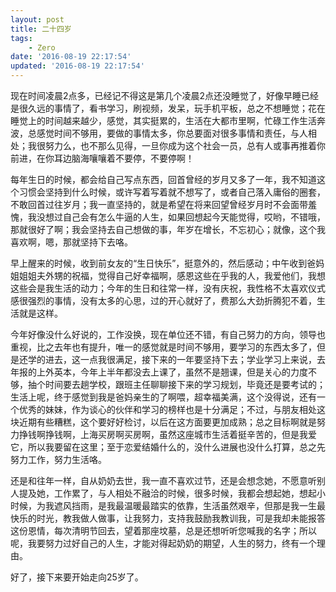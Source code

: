 ```yaml
---
layout: post
title: 二十四岁
tags: 
    - Zero
date: '2016-08-19 22:17:54'
updated: '2016-08-19 22:17:54'
---
```



现在时间凌晨2点多，已经记不得这是第几个凌晨2点还没睡觉了，好像早睡已经是很久远的事情了，看书学习，刷视频，发呆，玩手机平板，总之不想睡觉；花在睡觉上的时间越来越少，感觉，其实挺累的，生活在大都市里啊，忙碌工作生活奔波，总感觉时间不够用，要做的事情太多，你总要面对很多事情和责任，与人相处；我很努力么，也不那么见得，一旦你成为这个社会一员，总有人或事再推着你前进，在你耳边脑海嚷嚷着不要停，不要停啊！

每年生日的时候，都会给自己写点东西，回首曾经的岁月又多了一年，我不知道这个习惯会坚持到什么时候，或许写着写着就不想写了，或者自己落入庸俗的圈套，不敢回首过往岁月；我一直坚持的，就是希望在将来回望曾经岁月时不会面带羞愧，我没想过自己会有怎么牛逼的人生，如果回想起今天能觉得，哎哟，不错哦，那就很好了啊；我会坚持去自己想做的事，年岁在增长，不忘初心；就像，这个我喜欢啊，嗯，那就坚持下去咯。

早上醒来的时候，收到前女友的“生日快乐”，挺意外的，然后感动；中午收到爸妈姐姐姐夫外甥的祝福，觉得自己好幸福啊，感恩这些在乎我的人，我爱他们，我想这些会是我生活的动力；今年的生日和往常一样，没有庆祝，我性格不太喜欢仪式感很强烈的事情，没有太多的心思，过的开心就好了，费那么大劲折腾犯不着，生活就是这样。

今年好像没什么好说的，工作没换，现在单位还不错，有自己努力的方向，领导也重视，比之去年也有提升，唯一的感觉就是时间不够用，要学习的东西太多了，但是还学的进去，这一点我很满足，接下来的一年要坚持下去；学业学习上来说，去年报的上外英本，今年上半年都没去上课了，虽然不是翘课，但是关心的力度不够，抽个时间要去趟学校，跟班主任聊聊接下来的学习规划，毕竟还是要考试的；生活上呢，终于感觉到我是爸妈亲生的了啊喂，超幸福美满，这个没得说，还有一个优秀的妹妹，作为谈心的伙伴和学习的榜样也是十分满足；不过，与朋友相处这块近期有些糟糕，这个要好好检讨，以后在这方面要更加成熟；总之目标啊就是努力挣钱啊挣钱啊，上海买房啊买房啊，虽然这座城市生活着挺辛苦的，但是我爱它，所以我要留在这里；至于恋爱结婚什么的，没什么进展也没什么打算，总之先努力工作，努力生活咯。

还是和往年一样，自从奶奶去世，我一直不喜欢过节，还是会想念她，不愿意听别人提及她，工作累了，与人相处不融洽的时候，很多时候，我都会想起她，想起小时候，为我遮风挡雨，是我最温暖最踏实的依靠，生活虽然艰辛，但那是我一生最快乐的时光，教我做人做事，让我努力，支持我鼓励我教训我，可是我却未能报答这份恩情，每次清明节回去，望着那座坟墓，总是还想听听您喊我的名字；所以呢，我要努力过好自己的人生，才能对得起奶奶的期望，人生的努力，终有一个理由。

好了，接下来要开始走向25岁了。

